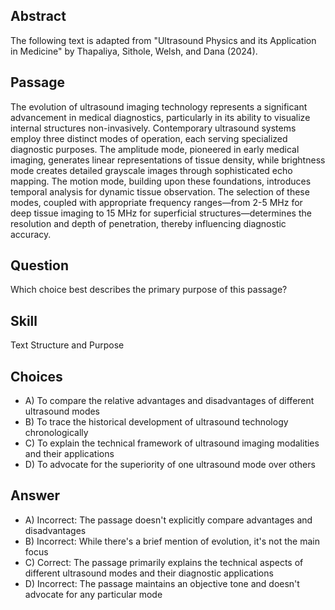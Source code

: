 ## Abstract
The following text is adapted from "Ultrasound Physics and its Application in Medicine" by Thapaliya, Sithole, Welsh, and Dana (2024).

## Passage
The evolution of ultrasound imaging technology represents a significant advancement in medical diagnostics, particularly in its ability to visualize internal structures non-invasively. Contemporary ultrasound systems employ three distinct modes of operation, each serving specialized diagnostic purposes. The amplitude mode, pioneered in early medical imaging, generates linear representations of tissue density, while brightness mode creates detailed grayscale images through sophisticated echo mapping. The motion mode, building upon these foundations, introduces temporal analysis for dynamic tissue observation. The selection of these modes, coupled with appropriate frequency ranges—from 2-5 MHz for deep tissue imaging to 15 MHz for superficial structures—determines the resolution and depth of penetration, thereby influencing diagnostic accuracy.

## Question
Which choice best describes the primary purpose of this passage?

## Skill
Text Structure and Purpose

## Choices
- A) To compare the relative advantages and disadvantages of different ultrasound modes
- B) To trace the historical development of ultrasound technology chronologically
- C) To explain the technical framework of ultrasound imaging modalities and their applications
- D) To advocate for the superiority of one ultrasound mode over others

## Answer
- A) Incorrect: The passage doesn't explicitly compare advantages and disadvantages
- B) Incorrect: While there's a brief mention of evolution, it's not the main focus
- C) Correct: The passage primarily explains the technical aspects of different ultrasound modes and their diagnostic applications
- D) Incorrect: The passage maintains an objective tone and doesn't advocate for any particular mode